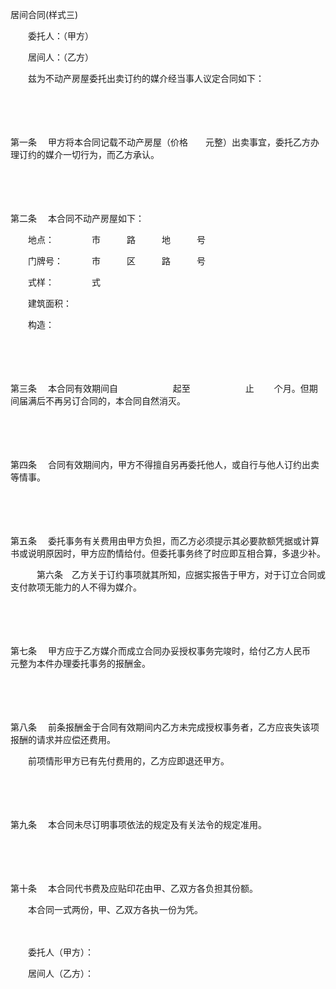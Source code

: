 



居间合同(样式三)



 

　　委托人：（甲方）

　　居间人：（乙方）

　　兹为不动产房屋委托出卖订约的媒介经当事人议定合同如下：

　　

　　

第一条
　甲方将本合同记载不动产房屋（价格　　元整）出卖事宜，委托乙方办理订约的媒介一切行为，而乙方承认。

　　

　　

第二条
　本合同不动产房屋如下：

　　地点：　　　　 市　　　路　　　地　　　号

　　门牌号：　　　 市　　　区　　　路　　　号

　　式样：　　　　 式

　　建筑面积：　　 

　　构造：

　　

　　

第三条
　本合同有效期间自　　　　　　 起至　　　　　　 止　　 个月。但期间届满后不再另订合同的，本合同自然消灭。

　　

　　

第四条
　合同有效期间内，甲方不得擅自另再委托他人，或自行与他人订约出卖等情事。

　　

　　

第五条
　委托事务有关费用由甲方负担，而乙方必须提示其必要款额凭据或计算书或说明原因时，甲方应酌情给付。但委托事务终了时应即互相合算，多退少补。

　　　第六条　乙方关于订约事项就其所知，应据实报告于甲方，对于订立合同或支付款项无能力的人不得为媒介。

　　

　　

第七条
　甲方应于乙方媒介而成立合同办妥授权事务完竣时，给付乙方人民币　　　元整为本件办理委托事务的报酬金。

　　

　　

第八条
　前条报酬金于合同有效期间内乙方未完成授权事务者，乙方应丧失该项报酬的请求并应偿还费用。

　　前项情形甲方已有先付费用的，乙方应即退还甲方。

　　

　　

第九条
　本合同未尽订明事项依法的规定及有关法令的规定准用。

　　

　　

第十条
　本合同代书费及应贴印花由甲、乙双方各负担其份额。

　　本合同一式两份，甲、乙双方各执一份为凭。　　

　　

　　委托人（甲方）：

　　居间人（乙方）：

　　